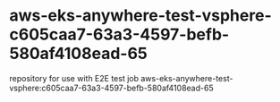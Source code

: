 # aws-eks-anywhere-test-vsphere-c605caa7-63a3-4597-befb-580af4108ead-65
repository for use with E2E test job aws-eks-anywhere-test-vsphere:c605caa7-63a3-4597-befb-580af4108ead-65

